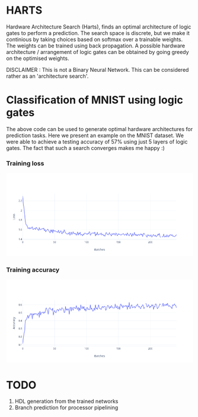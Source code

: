 # HARTS
Hardware Architecture Search (Harts), finds an optimal architecture of logic gates to perform a prediction.
The search space is discrete, but we make it continious by taking choices based on softmax over a trainable weights.
The weights can be trained using back propagation. A possible hardware architecture / arrangement of logic gates can be obtained by going greedy 
on the optimised weights.

DISCLAIMER : This is not a Binary Neural Network. This can be considered rather as an 'architecture search'.

# Classification of MNIST using logic gates
The above code can be used to generate optimal hardware architectures for prediction tasks. Here we present an 
example on the MNIST dataset. We were able to achieve a testing accuracy of 57% using just 5 layers of logic gates. The fact that such a search 
converges makes me happy :)

### Training loss
![Training Loss](loss.png?raw=true "Training Loss")
### Training accuracy
![Training Accuracy](accuracy.png?raw=true "Training Accuracy")

# TODO
  1. HDL generation from the trained networks
  2. Branch prediction for processor pipelining

